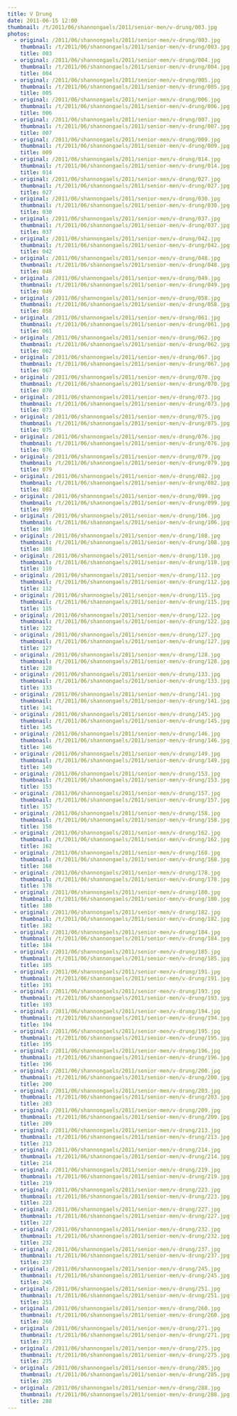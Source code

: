 ```yaml
---
title: V Drung
date: 2011-06-15 12:00
thumbnail: /t/2011/06/shannongaels/2011/senior-men/v-drung/003.jpg
photos:
  - original: /2011/06/shannongaels/2011/senior-men/v-drung/003.jpg
    thumbnail: /t/2011/06/shannongaels/2011/senior-men/v-drung/003.jpg
    title: 003
  - original: /2011/06/shannongaels/2011/senior-men/v-drung/004.jpg
    thumbnail: /t/2011/06/shannongaels/2011/senior-men/v-drung/004.jpg
    title: 004
  - original: /2011/06/shannongaels/2011/senior-men/v-drung/005.jpg
    thumbnail: /t/2011/06/shannongaels/2011/senior-men/v-drung/005.jpg
    title: 005
  - original: /2011/06/shannongaels/2011/senior-men/v-drung/006.jpg
    thumbnail: /t/2011/06/shannongaels/2011/senior-men/v-drung/006.jpg
    title: 006
  - original: /2011/06/shannongaels/2011/senior-men/v-drung/007.jpg
    thumbnail: /t/2011/06/shannongaels/2011/senior-men/v-drung/007.jpg
    title: 007
  - original: /2011/06/shannongaels/2011/senior-men/v-drung/009.jpg
    thumbnail: /t/2011/06/shannongaels/2011/senior-men/v-drung/009.jpg
    title: 009
  - original: /2011/06/shannongaels/2011/senior-men/v-drung/014.jpg
    thumbnail: /t/2011/06/shannongaels/2011/senior-men/v-drung/014.jpg
    title: 014
  - original: /2011/06/shannongaels/2011/senior-men/v-drung/027.jpg
    thumbnail: /t/2011/06/shannongaels/2011/senior-men/v-drung/027.jpg
    title: 027
  - original: /2011/06/shannongaels/2011/senior-men/v-drung/030.jpg
    thumbnail: /t/2011/06/shannongaels/2011/senior-men/v-drung/030.jpg
    title: 030
  - original: /2011/06/shannongaels/2011/senior-men/v-drung/037.jpg
    thumbnail: /t/2011/06/shannongaels/2011/senior-men/v-drung/037.jpg
    title: 037
  - original: /2011/06/shannongaels/2011/senior-men/v-drung/042.jpg
    thumbnail: /t/2011/06/shannongaels/2011/senior-men/v-drung/042.jpg
    title: 042
  - original: /2011/06/shannongaels/2011/senior-men/v-drung/048.jpg
    thumbnail: /t/2011/06/shannongaels/2011/senior-men/v-drung/048.jpg
    title: 048
  - original: /2011/06/shannongaels/2011/senior-men/v-drung/049.jpg
    thumbnail: /t/2011/06/shannongaels/2011/senior-men/v-drung/049.jpg
    title: 049
  - original: /2011/06/shannongaels/2011/senior-men/v-drung/058.jpg
    thumbnail: /t/2011/06/shannongaels/2011/senior-men/v-drung/058.jpg
    title: 058
  - original: /2011/06/shannongaels/2011/senior-men/v-drung/061.jpg
    thumbnail: /t/2011/06/shannongaels/2011/senior-men/v-drung/061.jpg
    title: 061
  - original: /2011/06/shannongaels/2011/senior-men/v-drung/062.jpg
    thumbnail: /t/2011/06/shannongaels/2011/senior-men/v-drung/062.jpg
    title: 062
  - original: /2011/06/shannongaels/2011/senior-men/v-drung/067.jpg
    thumbnail: /t/2011/06/shannongaels/2011/senior-men/v-drung/067.jpg
    title: 067
  - original: /2011/06/shannongaels/2011/senior-men/v-drung/070.jpg
    thumbnail: /t/2011/06/shannongaels/2011/senior-men/v-drung/070.jpg
    title: 070
  - original: /2011/06/shannongaels/2011/senior-men/v-drung/073.jpg
    thumbnail: /t/2011/06/shannongaels/2011/senior-men/v-drung/073.jpg
    title: 073
  - original: /2011/06/shannongaels/2011/senior-men/v-drung/075.jpg
    thumbnail: /t/2011/06/shannongaels/2011/senior-men/v-drung/075.jpg
    title: 075
  - original: /2011/06/shannongaels/2011/senior-men/v-drung/076.jpg
    thumbnail: /t/2011/06/shannongaels/2011/senior-men/v-drung/076.jpg
    title: 076
  - original: /2011/06/shannongaels/2011/senior-men/v-drung/079.jpg
    thumbnail: /t/2011/06/shannongaels/2011/senior-men/v-drung/079.jpg
    title: 079
  - original: /2011/06/shannongaels/2011/senior-men/v-drung/082.jpg
    thumbnail: /t/2011/06/shannongaels/2011/senior-men/v-drung/082.jpg
    title: 082
  - original: /2011/06/shannongaels/2011/senior-men/v-drung/099.jpg
    thumbnail: /t/2011/06/shannongaels/2011/senior-men/v-drung/099.jpg
    title: 099
  - original: /2011/06/shannongaels/2011/senior-men/v-drung/106.jpg
    thumbnail: /t/2011/06/shannongaels/2011/senior-men/v-drung/106.jpg
    title: 106
  - original: /2011/06/shannongaels/2011/senior-men/v-drung/108.jpg
    thumbnail: /t/2011/06/shannongaels/2011/senior-men/v-drung/108.jpg
    title: 108
  - original: /2011/06/shannongaels/2011/senior-men/v-drung/110.jpg
    thumbnail: /t/2011/06/shannongaels/2011/senior-men/v-drung/110.jpg
    title: 110
  - original: /2011/06/shannongaels/2011/senior-men/v-drung/112.jpg
    thumbnail: /t/2011/06/shannongaels/2011/senior-men/v-drung/112.jpg
    title: 112
  - original: /2011/06/shannongaels/2011/senior-men/v-drung/115.jpg
    thumbnail: /t/2011/06/shannongaels/2011/senior-men/v-drung/115.jpg
    title: 115
  - original: /2011/06/shannongaels/2011/senior-men/v-drung/122.jpg
    thumbnail: /t/2011/06/shannongaels/2011/senior-men/v-drung/122.jpg
    title: 122
  - original: /2011/06/shannongaels/2011/senior-men/v-drung/127.jpg
    thumbnail: /t/2011/06/shannongaels/2011/senior-men/v-drung/127.jpg
    title: 127
  - original: /2011/06/shannongaels/2011/senior-men/v-drung/128.jpg
    thumbnail: /t/2011/06/shannongaels/2011/senior-men/v-drung/128.jpg
    title: 128
  - original: /2011/06/shannongaels/2011/senior-men/v-drung/133.jpg
    thumbnail: /t/2011/06/shannongaels/2011/senior-men/v-drung/133.jpg
    title: 133
  - original: /2011/06/shannongaels/2011/senior-men/v-drung/141.jpg
    thumbnail: /t/2011/06/shannongaels/2011/senior-men/v-drung/141.jpg
    title: 141
  - original: /2011/06/shannongaels/2011/senior-men/v-drung/145.jpg
    thumbnail: /t/2011/06/shannongaels/2011/senior-men/v-drung/145.jpg
    title: 145
  - original: /2011/06/shannongaels/2011/senior-men/v-drung/146.jpg
    thumbnail: /t/2011/06/shannongaels/2011/senior-men/v-drung/146.jpg
    title: 146
  - original: /2011/06/shannongaels/2011/senior-men/v-drung/149.jpg
    thumbnail: /t/2011/06/shannongaels/2011/senior-men/v-drung/149.jpg
    title: 149
  - original: /2011/06/shannongaels/2011/senior-men/v-drung/153.jpg
    thumbnail: /t/2011/06/shannongaels/2011/senior-men/v-drung/153.jpg
    title: 153
  - original: /2011/06/shannongaels/2011/senior-men/v-drung/157.jpg
    thumbnail: /t/2011/06/shannongaels/2011/senior-men/v-drung/157.jpg
    title: 157
  - original: /2011/06/shannongaels/2011/senior-men/v-drung/158.jpg
    thumbnail: /t/2011/06/shannongaels/2011/senior-men/v-drung/158.jpg
    title: 158
  - original: /2011/06/shannongaels/2011/senior-men/v-drung/162.jpg
    thumbnail: /t/2011/06/shannongaels/2011/senior-men/v-drung/162.jpg
    title: 162
  - original: /2011/06/shannongaels/2011/senior-men/v-drung/168.jpg
    thumbnail: /t/2011/06/shannongaels/2011/senior-men/v-drung/168.jpg
    title: 168
  - original: /2011/06/shannongaels/2011/senior-men/v-drung/178.jpg
    thumbnail: /t/2011/06/shannongaels/2011/senior-men/v-drung/178.jpg
    title: 178
  - original: /2011/06/shannongaels/2011/senior-men/v-drung/180.jpg
    thumbnail: /t/2011/06/shannongaels/2011/senior-men/v-drung/180.jpg
    title: 180
  - original: /2011/06/shannongaels/2011/senior-men/v-drung/182.jpg
    thumbnail: /t/2011/06/shannongaels/2011/senior-men/v-drung/182.jpg
    title: 182
  - original: /2011/06/shannongaels/2011/senior-men/v-drung/184.jpg
    thumbnail: /t/2011/06/shannongaels/2011/senior-men/v-drung/184.jpg
    title: 184
  - original: /2011/06/shannongaels/2011/senior-men/v-drung/185.jpg
    thumbnail: /t/2011/06/shannongaels/2011/senior-men/v-drung/185.jpg
    title: 185
  - original: /2011/06/shannongaels/2011/senior-men/v-drung/191.jpg
    thumbnail: /t/2011/06/shannongaels/2011/senior-men/v-drung/191.jpg
    title: 191
  - original: /2011/06/shannongaels/2011/senior-men/v-drung/193.jpg
    thumbnail: /t/2011/06/shannongaels/2011/senior-men/v-drung/193.jpg
    title: 193
  - original: /2011/06/shannongaels/2011/senior-men/v-drung/194.jpg
    thumbnail: /t/2011/06/shannongaels/2011/senior-men/v-drung/194.jpg
    title: 194
  - original: /2011/06/shannongaels/2011/senior-men/v-drung/195.jpg
    thumbnail: /t/2011/06/shannongaels/2011/senior-men/v-drung/195.jpg
    title: 195
  - original: /2011/06/shannongaels/2011/senior-men/v-drung/196.jpg
    thumbnail: /t/2011/06/shannongaels/2011/senior-men/v-drung/196.jpg
    title: 196
  - original: /2011/06/shannongaels/2011/senior-men/v-drung/200.jpg
    thumbnail: /t/2011/06/shannongaels/2011/senior-men/v-drung/200.jpg
    title: 200
  - original: /2011/06/shannongaels/2011/senior-men/v-drung/203.jpg
    thumbnail: /t/2011/06/shannongaels/2011/senior-men/v-drung/203.jpg
    title: 203
  - original: /2011/06/shannongaels/2011/senior-men/v-drung/209.jpg
    thumbnail: /t/2011/06/shannongaels/2011/senior-men/v-drung/209.jpg
    title: 209
  - original: /2011/06/shannongaels/2011/senior-men/v-drung/213.jpg
    thumbnail: /t/2011/06/shannongaels/2011/senior-men/v-drung/213.jpg
    title: 213
  - original: /2011/06/shannongaels/2011/senior-men/v-drung/214.jpg
    thumbnail: /t/2011/06/shannongaels/2011/senior-men/v-drung/214.jpg
    title: 214
  - original: /2011/06/shannongaels/2011/senior-men/v-drung/219.jpg
    thumbnail: /t/2011/06/shannongaels/2011/senior-men/v-drung/219.jpg
    title: 219
  - original: /2011/06/shannongaels/2011/senior-men/v-drung/223.jpg
    thumbnail: /t/2011/06/shannongaels/2011/senior-men/v-drung/223.jpg
    title: 223
  - original: /2011/06/shannongaels/2011/senior-men/v-drung/227.jpg
    thumbnail: /t/2011/06/shannongaels/2011/senior-men/v-drung/227.jpg
    title: 227
  - original: /2011/06/shannongaels/2011/senior-men/v-drung/232.jpg
    thumbnail: /t/2011/06/shannongaels/2011/senior-men/v-drung/232.jpg
    title: 232
  - original: /2011/06/shannongaels/2011/senior-men/v-drung/237.jpg
    thumbnail: /t/2011/06/shannongaels/2011/senior-men/v-drung/237.jpg
    title: 237
  - original: /2011/06/shannongaels/2011/senior-men/v-drung/245.jpg
    thumbnail: /t/2011/06/shannongaels/2011/senior-men/v-drung/245.jpg
    title: 245
  - original: /2011/06/shannongaels/2011/senior-men/v-drung/251.jpg
    thumbnail: /t/2011/06/shannongaels/2011/senior-men/v-drung/251.jpg
    title: 251
  - original: /2011/06/shannongaels/2011/senior-men/v-drung/260.jpg
    thumbnail: /t/2011/06/shannongaels/2011/senior-men/v-drung/260.jpg
    title: 260
  - original: /2011/06/shannongaels/2011/senior-men/v-drung/271.jpg
    thumbnail: /t/2011/06/shannongaels/2011/senior-men/v-drung/271.jpg
    title: 271
  - original: /2011/06/shannongaels/2011/senior-men/v-drung/275.jpg
    thumbnail: /t/2011/06/shannongaels/2011/senior-men/v-drung/275.jpg
    title: 275
  - original: /2011/06/shannongaels/2011/senior-men/v-drung/285.jpg
    thumbnail: /t/2011/06/shannongaels/2011/senior-men/v-drung/285.jpg
    title: 285
  - original: /2011/06/shannongaels/2011/senior-men/v-drung/288.jpg
    thumbnail: /t/2011/06/shannongaels/2011/senior-men/v-drung/288.jpg
    title: 288
---
```

